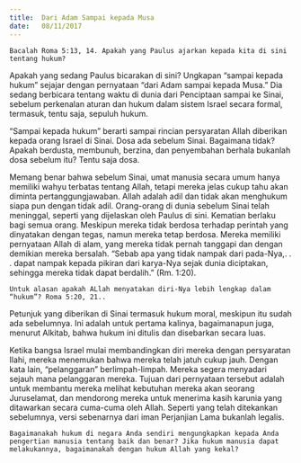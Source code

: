 ```yaml
---
title:  Dari Adam Sampai kepada Musa
date:   08/11/2017
---
```


`Bacalah Roma 5:13, 14. Apakah yang Paulus ajarkan kepada kita di sini tentang hukum?`

Apakah yang sedang Paulus bicarakan di sini? Ungkapan “sampai kepada hukum” sejajar dengan pernyataan “dari Adam sampai kepada Musa.” Dia sedang berbicara tentang waktu di dunia dari Penciptaan sampai ke Sinai, sebelum perkenalan aturan dan hukum dalam sistem Israel secara formal, termasuk, tentu saja, sepuluh hukum.

“Sampai kepada hukum” berarti sampai rincian persyaratan Allah diberikan kepada orang Israel di Sinai. Dosa ada sebelum Sinai. Bagaimana tidak? Apakah berdusta, membunuh, berzina, dan penyembahan berhala bukanlah dosa sebelum itu? Tentu saja dosa.

Memang benar bahwa sebelum Sinai, umat manusia secara umum hanya memiliki wahyu terbatas tentang Allah, tetapi mereka jelas cukup tahu akan diminta pertanggungjawaban. Allah adalah adil dan tidak akan menghukum siapa pun dengan tidak adil. Orang-orang di dunia sebelum Sinai telah meninggal, seperti yang dijelaskan oleh Paulus di sini. Kematian berlaku bagi semua orang. Meskipun mereka tidak berdosa terhadap perintah yang dinyatakan dengan tegas, namun mereka tetap berdosa. Mereka memiliki pernyataan Allah di alam, yang mereka tidak pernah tanggapi dan dengan demikian mereka bersalah. “Sebab apa yang tidak nampak dari pada-Nya,. . . dapat nampak kepada pikiran dari karya-Nya sejak dunia diciptakan, sehingga mereka tidak dapat berdalih.” (Rm. 1:20).

`Untuk alasan apakah ALlah menyatakan diri-Nya lebih lengkap dalam “hukum”? Roma 5:20, 21..`

Petunjuk yang diberikan di Sinai termasuk hukum moral, meskipun itu sudah ada sebelumnya. Ini adalah untuk pertama kalinya, bagaimanapun juga, menurut Alkitab, bahwa hukum ini ditulis dan disebarkan secara luas.

Ketika bangsa Israel mulai membandingkan diri mereka dengan persyaratan Ilahi, mereka menemukan bahwa mereka telah jatuh cukup jauh. Dengan kata lain, “pelanggaran” berlimpah-limpah. Mereka segera menyadari sejauh mana pelanggaran mereka. Tujuan dari pernyataan tersebut adalah untuk membantu mereka melihat kebutuhan mereka akan seorang Juruselamat, dan mendorong mereka untuk menerima kasih karunia yang ditawarkan secara cuma-cuma oleh Allah. Seperti yang telah ditekankan sebelumnya, versi sebenarnya dari iman Perjanjian Lama bukanlah legalis.

`Bagaimanakah hukum di negara Anda sendiri mengungkapkan kepada Anda pengertian manusia tentang baik dan benar? Jika hukum manusia dapat melakukannya, bagaimanakah dengan hukum Allah yang kekal?`